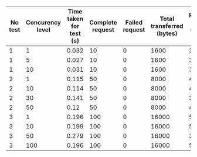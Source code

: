 | No test | Concurency level | Time taken for test (s) | Complete request | Failed request | Total transferred (bytes) | Request per second (#/sec) | Time per request (ms) | Transfer rate (Kbytes/sec) |
|---------|------------------|-------------------------|------------------|----------------|---------------------------|----------------------------|-----------------------|----------------------------|
| 1       | 1                | 0.032                   | 10               | 0              | 1600                      | 311.37                     | 3.212                 | 48.65                      |
| 1       | 5                | 0.027                   | 10               | 0              | 1600                      | 367.17                     | 13.617                | 57.37                      |
| 1       | 10               | 0.031                   | 10               | 0              | 1600                      | 325.75                     | 30.689                | 50.9                       |
| 2       | 1                | 0.115                   | 50               | 0              | 8000                      | 435.77                     | 2.295                 | 68.09                      |
| 2       | 10               | 0.114                   | 50               | 0              | 8000                      | 437.31                     | 22.867                | 68.33                      |
| 2       | 30               | 0.141                   | 50               | 0              | 8000                      | 353.82                     | 84.788                | 55.28                      |
| 2       | 50               | 0.12                    | 50               | 0              | 8000                      | 415.32                     | 120.388               | 64.89                      |
| 3       | 1                | 0.196                   | 100              | 0              | 16000                     | 509.93                     | 1.961                 | 79.68                      |
| 3       | 10               | 0.199                   | 100              | 0              | 16000                     | 503.22                     | 19.872                | 78.63                      |
| 3       | 50               | 0.279                   | 100              | 0              | 16000                     | 358.76                     | 139.368               | 56.06                      |
| 3       | 100              | 0.196                   | 100              | 0              | 16000                     | 510.57                     | 195.859               | 79.78                      |
